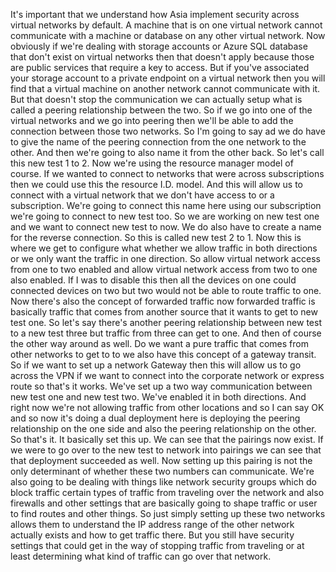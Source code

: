 It's important that we understand how Asia implement security across virtual networks by default.
A machine that is on one virtual network cannot communicate with a machine or database on any other
virtual network.
Now obviously if we're dealing with storage accounts or Azure SQL database that don't exist on virtual
networks then that doesn't apply because those are public services that require a key to access.
But if you've associated your storage account to a private endpoint on a virtual network then you will
find that a virtual machine on another network cannot communicate with it.
But that doesn't stop the communication we can actually setup what is called a peering relationship
between the two.
So if we go into one of the virtual networks and we go into peering then we'll be able to add the connection
between those two networks.
So I'm going to say ad we do have to give the name of the peering connection from the one network to
the other.
And then we're going to also name it from the other back.
So let's call this new test 1 to 2.
Now we're using the resource manager model of course.
If we wanted to connect to networks that were across subscriptions then we could use this the resource
I.D. model.
And this will allow us to connect with a virtual network that we don't have access to or a subscription.
We're going to connect this name here using our subscription we're going to connect to new test too.
So we are working on new test one and we want to connect new test to now.
We do also have to create a name for the reverse connection.
So this is called new test 2 to 1.
Now this is where we get to configure what whether we allow traffic in both directions or we only want
the traffic in one direction.
So allow virtual network access from one to two enabled and allow virtual network access from two to
one also enabled.
If I was to disable this then all the devices on one could connected devices on two but two would not
be able to route traffic to one.
Now there's also the concept of forwarded traffic now forwarded traffic is basically traffic that comes
from another source that it wants to get to new test one.
So let's say there's another peering relationship between new test to a new test three but traffic from
three can get to one.
And then of course the other way around as well.
Do we want a pure traffic that comes from other networks to get to to we also have this concept of a
gateway transit.
So if we want to set up a network Gateway then this will allow us to go across the VPN if we want to
connect into the corporate network or express route so that's it works.
We've set up a two way communication between new test one and new test two.
We've enabled it in both directions.
And right now we're not allowing traffic from other locations and so I can say OK and so now it's doing
a dual deployment here is deploying the peering relationship on the one side and also the peering relationship
on the other.
So that's it.
It basically set this up.
We can see that the pairings now exist.
If we were to go over to the new test to network into pairings we can see that that deployment succeeded
as well.
Now setting up this pairing is not the only determinant of whether these two numbers can communicate.
We're also going to be dealing with things like network security groups which do block traffic certain
types of traffic from traveling over the network and also firewalls and other settings that are basically
going to shape traffic or user to find routes and other things.
So just simply setting up these two networks allows them to understand the IP address range of the other
network actually exists and how to get traffic there.
But you still have security settings that could get in the way of stopping traffic from traveling or
at least determining what kind of traffic can go over that network.
